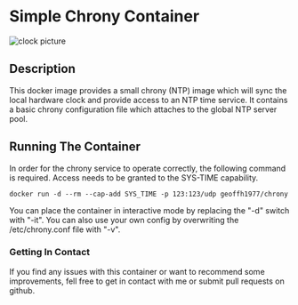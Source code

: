 # Simple Chrony Container #

![clock picture](https://raw.githubusercontent.com/geoffh1977/chrony/master/images/clock.png)

## Description ##
This docker image provides a small chrony (NTP) image which will sync the local hardware clock and provide access to an NTP time service. It contains a basic chrony configuration file which attaches to the global NTP server pool.

## Running The Container ##

In order for the chrony service to operate correctly, the following command is required. Access needs to be granted to the SYS-TIME capability.

`docker run -d --rm --cap-add SYS_TIME -p 123:123/udp geoffh1977/chrony`

You can place the container in interactive mode by replacing the "-d" switch with "-it". You can also use your own config by overwriting the /etc/chrony.conf file with "-v".

### Getting In Contact ###
If you find any issues with this container or want to recommend some improvements, fell free to get in contact with me or submit pull requests on github.
